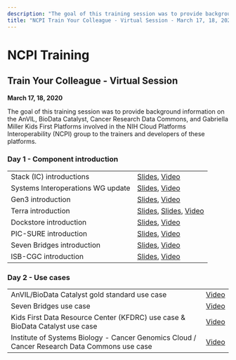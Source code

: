 ```yaml
---
description: "The goal of this training session was to provide background information on the AnVIL, BioData Catalyst, Cancer Research Data Commons, and Gabriella Miller Kids First Platforms involved in the NIH Cloud Platforms Interoperability (NCPI) group to the trainers and developers of these platforms."
title: "NCPI Train Your Colleague - Virtual Session - March 17, 18, 2020"
---
```

# NCPI Training

## Train Your Colleague - Virtual Session
**March 17, 18, 2020**

The goal of this training session was to provide background information on the AnVIL, BioData Catalyst, Cancer Research Data Commons, and Gabriella Miller Kids First Platforms involved in the NIH Cloud Platforms Interoperability (NCPI) group to the trainers and developers of these platforms. 


### Day 1 - Component introduction

|      |     |
| ---- | --- |
| Stack (IC) introductions | [Slides](https://docs.google.com/presentation/d/15sjBQG4X7AMKoFy0pJRYMnjmNHh8MVWUq9fOXpwPcnU/edit?usp=sharing), [Video](https://youtu.be/PspTGZIbw5I) |
| Systems Interoperations WG update | [Slides](https://docs.google.com/presentation/d/1OofCfSmX_9WiaRYMOFlln8Ac41I6akav7fKgQt8ytSQ/edit?usp=sharing), [Video](https://youtu.be/-3bqz4B67QE) |
| Gen3 introduction | [Slides](https://drive.google.com/open?id=11c7gKEfOZuu6TCWCDroHgNiVgjP7oIEh-NofRAzsCKw), [Video](https://youtu.be/tzqCYwQRgfU) |
| Terra introduction | [Slides](https://drive.google.com/open?id=17B7122itLyn3q0Xp2fMQX7wnTeTozeCvLNVARFDXdqw), [Slides](https://drive.google.com/open?id=1wmyeUzC50ko76pJ1oyQmJSEpzjfTGbDP), [Video](https://youtu.be/eQwHTQKPCeA) |
| Dockstore introduction | [Slides](https://drive.google.com/open?id=1unq_zyd_1u_kEsYKABVMuaIYMjJ0soFTVLcOtD17hlg), [Video](https://youtu.be/fgrwJ1VN91s) |
| PIC-SURE introduction | [Slides](https://drive.google.com/open?id=1etNlyQH62XSCFLq3Sb5K5iLbpWifRq9Fst5TKgsHKa8), [Video](https://youtu.be/jOdIlEybj4A) |
| Seven Bridges introduction | [Slides](https://drive.google.com/file/d/1iznxMlyRcwxV8cVU3PeyO78ehc8wedDb/view?usp=sharing), [Video](https://youtu.be/1wHenZ0QR08) |
| ISB-CGC introduction | [Slides](https://drive.google.com/file/d/1tjs38dbx6zTcJXbBA9Dhc67mJgkEXT1v/view?usp=sharing), [Video](https://youtu.be/JDqm7NsG46Y) |

### Day 2 - Use cases

|      |     |
| ---- | --- |
| AnVIL/BioData Catalyst gold standard use case | [Video](https://youtu.be/uyrgVvhplwM) |
| Seven Bridges use case | [Video](https://youtu.be/elmG_02zn_4) |
| Kids First Data Resource Center (KFDRC) use case & BioData Catalyst use case | [Video](https://youtu.be/w3m3EvK3pKw) |
| Institute of Systems Biology - Cancer Genomics Cloud / Cancer Research Data Commons use case | [Video](https://youtu.be/kLgHSW-39XE) |
